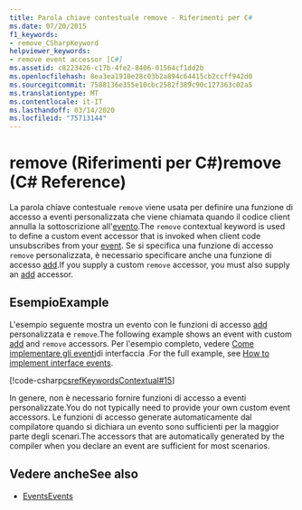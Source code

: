 ```yaml
---
title: Parola chiave contestuale remove - Riferimenti per C#
ms.date: 07/20/2015
f1_keywords:
- remove_CSharpKeyword
helpviewer_keywords:
- remove event accessor [C#]
ms.assetid: c8223426-c17b-4fe2-8406-01564cf1dd2b
ms.openlocfilehash: 8ea3ea1910e28c03b2a894c64415cb2ccff942d0
ms.sourcegitcommit: 7588136e355e10cbc2582f389c90c127363c02a5
ms.translationtype: MT
ms.contentlocale: it-IT
ms.lasthandoff: 03/14/2020
ms.locfileid: "75713144"
---
```

# <a name="remove-c-reference"></a><span data-ttu-id="79b05-102">remove (Riferimenti per C#)</span><span class="sxs-lookup"><span data-stu-id="79b05-102">remove (C# Reference)</span></span>

<span data-ttu-id="79b05-103">La parola chiave contestuale `remove` viene usata per definire una funzione di accesso a eventi personalizzata che viene chiamata quando il codice client annulla la sottoscrizione all'[evento](event.md).</span><span class="sxs-lookup"><span data-stu-id="79b05-103">The `remove` contextual keyword is used to define a custom event accessor that is invoked when client code unsubscribes from your [event](event.md).</span></span> <span data-ttu-id="79b05-104">Se si specifica una funzione di accesso `remove` personalizzata, è necessario specificare anche una funzione di accesso [add](add.md).</span><span class="sxs-lookup"><span data-stu-id="79b05-104">If you supply a custom `remove` accessor, you must also supply an [add](add.md) accessor.</span></span>

## <a name="example"></a><span data-ttu-id="79b05-105">Esempio</span><span class="sxs-lookup"><span data-stu-id="79b05-105">Example</span></span>

<span data-ttu-id="79b05-106">L'esempio seguente mostra un evento con le funzioni di accesso [add](add.md) personalizzata e `remove`.</span><span class="sxs-lookup"><span data-stu-id="79b05-106">The following example shows an event with custom [add](add.md) and `remove` accessors.</span></span> <span data-ttu-id="79b05-107">Per l'esempio completo, vedere [Come implementare gli eventi](../../programming-guide/events/how-to-implement-interface-events.md)di interfaccia .</span><span class="sxs-lookup"><span data-stu-id="79b05-107">For the full example, see [How to implement interface events](../../programming-guide/events/how-to-implement-interface-events.md).</span></span>

 [!code-csharp[csrefKeywordsContextual#15](~/samples/snippets/csharp/VS_Snippets_VBCSharp/csrefKeywordsContextual/CS/csrefKeywordsContextual.cs#15)]

<span data-ttu-id="79b05-108">In genere, non è necessario fornire funzioni di accesso a eventi personalizzate.</span><span class="sxs-lookup"><span data-stu-id="79b05-108">You do not typically need to provide your own custom event accessors.</span></span> <span data-ttu-id="79b05-109">Le funzioni di accesso generate automaticamente dal compilatore quando si dichiara un evento sono sufficienti per la maggior parte degli scenari.</span><span class="sxs-lookup"><span data-stu-id="79b05-109">The accessors that are automatically generated by the compiler when you declare an event are sufficient for most scenarios.</span></span>

## <a name="see-also"></a><span data-ttu-id="79b05-110">Vedere anche</span><span class="sxs-lookup"><span data-stu-id="79b05-110">See also</span></span>

- [<span data-ttu-id="79b05-111">Events</span><span class="sxs-lookup"><span data-stu-id="79b05-111">Events</span></span>](../../programming-guide/events/index.md)
